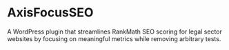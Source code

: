 # AxisFocusSEO
A WordPress plugin that streamlines RankMath SEO scoring for legal sector websites by focusing on meaningful metrics while removing arbitrary tests.
